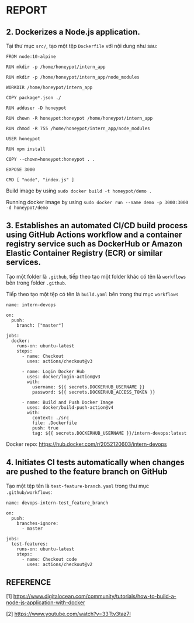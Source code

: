 # REPORT

## 2. Dockerizes a Node.js application.

Tại thư mục `src/`, tạo một tệp `Dockerfile` với nội dung như sau:

```
FROM node:10-alpine

RUN mkdir -p /home/honeypot/intern_app

RUN mkdir -p /home/honeypot/intern_app/node_modules

WORKDIR /home/honeypot/intern_app

COPY package*.json ./

RUN adduser -D honeypot

RUN chown -R honeypot:honeypot /home/honeypot/intern_app

RUN chmod -R 755 /home/honeypot/intern_app/node_modules

USER honeypot

RUN npm install

COPY --chown=honeypot:honeypot . .

EXPOSE 3000

CMD [ "node", "index.js" ]
```

Build image by using `sudo docker build -t honeypot/demo .`

Running docker image by using `sudo docker run --name demo -p 3000:3000 -d honeypot/demo`

## 3. Establishes an automated CI/CD build process using GitHub Actions workflow and a container registry service such as DockerHub or Amazon Elastic Container Registry (ECR) or similar services.

Tạo một folder là `.github`, tiếp theo tạo một folder khác có tên là `workflows` bên trong folder `.github`.

Tiếp theo tạo một tệp có tên là `build.yaml` bên trong thư mục `workflows`

```
name: intern-devops

on:
  push:
    branch: ["master"]

jobs:
  docker:
    runs-on: ubuntu-latest
    steps:
      - name: Checkout
        uses: actions/checkout@v3
      
      - name: Login Docker Hub
        uses: docker/login-action@v3
        with:
          username: ${{ secrets.DOCKERHUB_USERNAME }}
          password: ${{ secrets.DOCKERHUB_ACCESS_TOKEN }}
      
      - name: Build and Push Docker Image
        uses: docker/build-push-action@v4
        with:
          context: ./src
          file: .Dockerfile
          push: true
          tag: ${{ secrets.DOCKERHUB_USERNAME }}/intern-devops:latest
```

Docker repo: <https://hub.docker.com/r/2052120603/intern-devops>

## 4. Initiates CI tests automatically when changes are pushed to the feature branch on GitHub

Tạo một tệp tên là `test-feature-branch.yaml` trong thư mục `.github/workflows`:

```
name: devops-intern-test_feature_branch

on:
  push:
    branches-ignore:
      - master

jobs:
  test-features:
    runs-on: ubuntu-latest
    steps:
      - name: Checkout code
        uses: actions/checkout@v2
```

## REFERENCE

[1] <https://www.digitalocean.com/community/tutorials/how-to-build-a-node-js-application-with-docker>

[2] <https://www.youtube.com/watch?v=33Ttv3taz7I>

